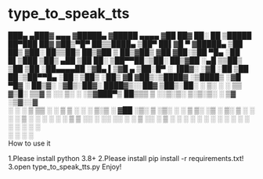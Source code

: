 # type_to_speak_tts

 ███▄ ▄███▓ ▄▄▄      ▓█████▄ ▓█████     ▄▄▄▄   ▓██   ██▓    ██░ ██  ▒█████   ██▀███   ██▓
▓██▒▀█▀ ██▒▒████▄    ▒██▀ ██▌▓█   ▀    ▓█████▄  ▒██  ██▒   ▓██░ ██▒▒██▒  ██▒▓██ ▒ ██▒▓██▒
▓██    ▓██░▒██  ▀█▄  ░██   █▌▒███      ▒██▒ ▄██  ▒██ ██░   ▒██▀▀██░▒██░  ██▒▓██ ░▄█ ▒▒██▒
▒██    ▒██ ░██▄▄▄▄██ ░▓█▄   ▌▒▓█  ▄    ▒██░█▀    ░ ▐██▓░   ░▓█ ░██ ▒██   ██░▒██▀▀█▄  ░██░
▒██▒   ░██▒ ▓█   ▓██▒░▒████▓ ░▒████▒   ░▓█  ▀█▓  ░ ██▒▓░   ░▓█▒░██▓░ ████▓▒░░██▓ ▒██▒░██░
░ ▒░   ░  ░ ▒▒   ▓▒█░ ▒▒▓  ▒ ░░ ▒░ ░   ░▒▓███▀▒   ██▒▒▒     ▒ ░░▒░▒░ ▒░▒░▒░ ░ ▒▓ ░▒▓░░▓  
░  ░      ░  ▒   ▒▒ ░ ░ ▒  ▒  ░ ░  ░   ▒░▒   ░  ▓██ ░▒░     ▒ ░▒░ ░  ░ ▒ ▒░   ░▒ ░ ▒░ ▒ ░
░      ░     ░   ▒    ░ ░  ░    ░       ░    ░  ▒ ▒ ░░      ░  ░░ ░░ ░ ░ ▒    ░░   ░  ▒ ░
       ░         ░  ░   ░       ░  ░    ░       ░ ░         ░  ░  ░    ░ ░     ░      ░  
                      ░                      ░  ░ ░                                     
How to use it

1.Please install python 3.8+
2.Please install pip install -r requirements.txt!
3.open type_to_speak_tts.py Enjoy!
